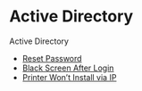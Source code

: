 # Active Directory

Active Directory 

- [Reset Password](./reset-user-password.md)
- [Black Screen After Login](./black-screen-after-login.md)
- [Printer Won’t Install via IP](./printer-wont-install.md)

